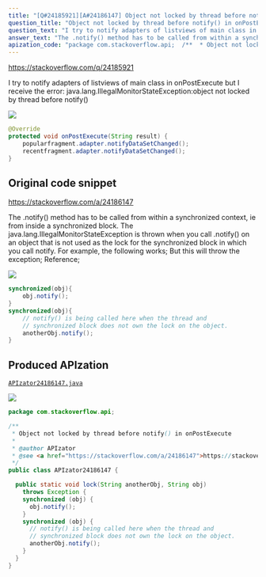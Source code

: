 ```yaml
---
title: "[Q#24185921][A#24186147] Object not locked by thread before notify() in onPostExecute"
question_title: "Object not locked by thread before notify() in onPostExecute"
question_text: "I try to notify adapters of listviews of main class in onPostExecute but I receive the error: java.lang.IllegalMonitorStateException:object not locked by thread before notify()"
answer_text: "The .notify() method has to be called from within a synchronized context, ie from inside a synchronized block. The java.lang.IllegalMonitorStateException is thrown when you call .notify() on an object that is not used as the lock for the synchronized block in which you call notify. For example, the following works; But this will throw the exception; Reference;"
apization_code: "package com.stackoverflow.api;  /**  * Object not locked by thread before notify() in onPostExecute  *  * @author APIzator  * @see <a href=\"https://stackoverflow.com/a/24186147\">https://stackoverflow.com/a/24186147</a>  */ public class APIzator24186147 {    public static void lock(String anotherObj, String obj)     throws Exception {     synchronized (obj) {       obj.notify();     }     synchronized (obj) {       // notify() is being called here when the thread and       // synchronized block does not own the lock on the object.       anotherObj.notify();     }   } }"
---
```


https://stackoverflow.com/q/24185921

I try to notify adapters of listviews of main class in onPostExecute but I receive the error: java.lang.IllegalMonitorStateException:object not locked by thread before notify()


<div class="code-logo"><img src="/stackoverflow.png" /></div>

```java
@Override
protected void onPostExecute(String result) {
    popularfragment.adapter.notifyDataSetChanged();
    recentfragment.adapter.notifyDataSetChanged();
}
```


## Original code snippet

https://stackoverflow.com/a/24186147

The .notify() method has to be called from within a synchronized context, ie from inside a synchronized block.
The java.lang.IllegalMonitorStateException is thrown when you call .notify() on an object that is not used as the lock for the synchronized block in which you call notify. For example, the following works;
But this will throw the exception;
Reference;

<div class="code-logo"><img src="/stackoverflow.png" /></div>

```java
synchronized(obj){
    obj.notify();
}
synchronized(obj){
    // notify() is being called here when the thread and 
    // synchronized block does not own the lock on the object.
    anotherObj.notify();        
}
```

## Produced APIzation

[`APIzator24186147.java`](https://github.com/pasqualesalza/apization-temp/raw/main/data/search/APIzator24186147.java)

<div class="code-logo"><img src="/apizator.png" /></div>

```java
package com.stackoverflow.api;

/**
 * Object not locked by thread before notify() in onPostExecute
 *
 * @author APIzator
 * @see <a href="https://stackoverflow.com/a/24186147">https://stackoverflow.com/a/24186147</a>
 */
public class APIzator24186147 {

  public static void lock(String anotherObj, String obj)
    throws Exception {
    synchronized (obj) {
      obj.notify();
    }
    synchronized (obj) {
      // notify() is being called here when the thread and
      // synchronized block does not own the lock on the object.
      anotherObj.notify();
    }
  }
}

```